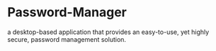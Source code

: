# Password-Manager
a desktop-based application that provides an easy-to-use, yet highly secure, password management solution.
